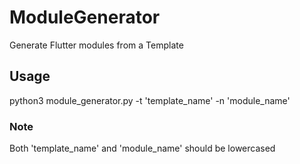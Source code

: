 # ModuleGenerator
Generate Flutter modules from a Template

## Usage
python3 module_generator.py -t 'template_name' -n 'module_name'

### Note
Both 'template_name' and 'module_name' should be lowercased
